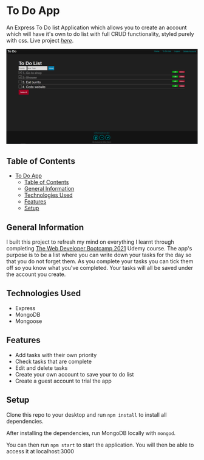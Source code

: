 # To Do App

An Express To Do list Application which allows you to create an account which will have it's own to do list with full CRUD functionality, styled purely with css. Live project [_here_](https://to-do-app-willswats.herokuapp.com/).

![to-do-app-img](./public/imgs/to-do-app.png)

## Table of Contents

- [To Do App](#to-do-app)
  - [Table of Contents](#table-of-contents)
  - [General Information](#general-information)
  - [Technologies Used](#technologies-used)
  - [Features](#features)
  - [Setup](#setup)

## General Information

I built this project to refresh my mind on everything I learnt through completing [The Web Developer Bootcamp 2021](https://www.udemy.com/course/the-web-developer-bootcamp) Udemy course. The app's purpose is to be a list where you can write down your tasks for the day so that you do not forget them. As you complete your tasks you can tick them off so you know what you've completed. Your tasks will all be saved under the account you create.

## Technologies Used

- Express
- MongoDB
- Mongoose

## Features

- Add tasks with their own priority
- Check tasks that are complete
- Edit and delete tasks
- Create your own account to save your to do list
- Create a guest account to trial the app

## Setup

Clone this repo to your desktop and run ```npm install``` to install all dependencies.

After installing the dependencies, run MongoDB locally with `mongod`.

You can then run ```npm start``` to start the application. You will then be able to access it at localhost:3000

